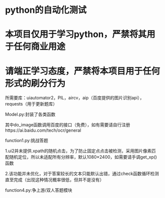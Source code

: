 # python的自动化测试

# 本项目仅用于学习python，严禁将其用于任何商业用途

# 请端正学习态度，严禁将本项目用于任何形式的刷分行为


所需要库：uiautomator2，PIL，aircv，aip（百度提供的图片识别api），requests（用于更新题库）

Model.py:封装了各类函数

其中do_image函数调用百度的接口（免费），如有需要请自行注册https://ai.baidu.com/tech/ocr/general

function1.py:挑战答题

1.ui2并未提供.xpath的随机点击，为了防止固定点点击被检测，采用图片像素匹配随机定位，所以未适配所有分辨率，默认1080×2400，如需要请手调get_xp()函数

2.该功能并未优化，对于答案较长的文本只能默认出错，通过check函数循环检测直至完成（出现这种情况概率很低，但并不是没有）

function4.py:争上游/双人答题模块

